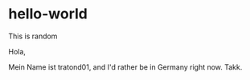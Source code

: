 # hello-world
This is random

Hola,

  Mein Name ist tratond01, and I'd rather be in Germany right now.
Takk.
